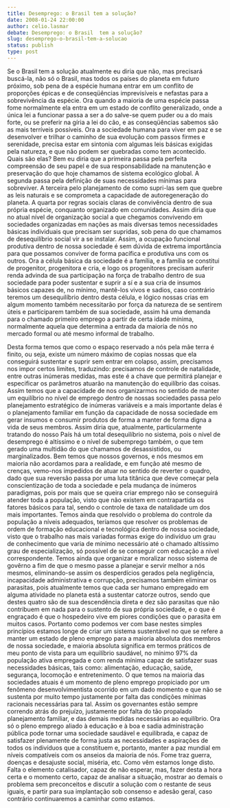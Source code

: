 ```yaml
---
title: Desemprego: o Brasil tem a solução?
date: 2008-01-24 22:00:00
author: celio.lasmar
debate: Desemprego: o Brasil  tem a solução?
slug: desemprego-o-brasil-tem-a-solucao
status: publish 
type: post
---
```


Se o Brasil tem a solução atualmente eu diria que não, mas precisará buscá-la, não só o Brasil, mas todos os países do planeta em futuro próximo, sob pena de a espécie humana entrar em um conflito de proporções épicas e de conseqüências imprevisíveis e nefastas para a sobrevivência da espécie. Ora quando a maioria de uma espécie passa fome normalmente ela entra em um estado de conflito generalizado, onde a única lei a funcionar passa a ser a do salve-se quem puder ou a do mais forte, ou se preferir na gíria a lei do cão, e as conseqüências sabemos são as mais terríveis possíveis. Ora a sociedade humana para viver em paz e se desenvolver e trilhar o caminho de sua evolução com passos firmes e serenidade, precisa estar em sintonia com algumas leis básicas exigidas pela natureza, e que não podem ser quebradas como tem acontecido. Quais são elas? Bem eu diria que a primeira passa pela perfeita compreensão de seu papel e de sua responsabilidade na manutenção e preservação do que hoje chamamos de sistema ecológico global. A segunda passa pela definição de suas necessidades mínimas para sobreviver. A terceira pelo planejamento de como supri-las sem que quebre as leis naturais e se comprometa a capacidade de autoregeneração do planeta. A quarta por regras sociais claras de convivência dentro de sua própria espécie, conquanto organizado em comunidades. Assim diria que no atual nível de organização social a que chegamos convivendo em sociedades organizadas em nações as mais diversas temos necessidades básicas individuais que precisam ser supridas, sob pena do que chamamos de desequilíbrio social vir a se instalar. Assim, a ocupação funcional produtiva dentro de nossa sociedade é sem dúvida de extrema importância para que possamos conviver de forma pacífica e produtiva uns com os outros. Ora a célula básica da sociedade é a família, e a família se constitui de progenitor, progenitora e cria, e logo os progenitores precisam auferir renda advinda de sua participação na força de trabalho dentro de sua sociedade para poder sustentar e suprir a sí e a sua cria de insumos básicos capazes de, no mínimo, mantê-los vivos e sadios, caso contrário teremos um desequilíbrio dentro desta célula, e lógico nossas crias em algum momento também necessitarão por força da natureza de se sentirem úteis e participarem também de sua sociedade, assim há uma demanda para o chamado primeiro emprego a partir de certa idade mínima, normalmente aquela que determina a entrada da maioria de nós no mercado formal ou até mesmo informal de trabalho.  

Desta forma temos que como o espaço reservado a nós pela mãe terra é finito, ou seja, existe um número máximo de copias nossas que ela conseguirá sustentar e suprir sem entrar em colapso, assim, precisamos nos impor certos limites, traduzindo: precisamos de controle de natalidade, entre outras inúmeras medidas, mas este é a chave que permitirá planejar e especificar os parâmetros atuarão na manutenção do equilíbrio das coisas. Assim temos que a capacidade de nos organizarmos no sentido de manter um equilíbrio no nível de emprego dentro de nossas sociedades passa pelo planejamento estratégico de inúmeras variáveis e a mais importante delas é o planejamento familiar em função da capacidade de nossa sociedade em gerar insumos e consumir produtos de forma a manter de forma digna a vida de seus membros. Assim diria que, atualmente, particularmente tratando do nosso País há um total desequilíbrio no sistema, pois o nível de desemprego é altíssimo e o nível de subemprego também, o que tem gerado uma multidão do que chamamos de desassistidos, ou marginalizados. Bem temos que nossos governos, e nós mesmos em maioria não acordamos para a realidade, e em função até mesmo de crenças, vemo-nos impedidos de atuar no sentido de reverter o quadro, dado que sua reversão passa por uma luta titânica que deve começar pela conscientização de toda a sociedade e pela mudança de inúmeros paradigmas, pois por mais que se queira criar emprego não se conseguirá atender toda a população, visto que não existem em contrapartida os fatores básicos para tal, sendo o controle de taxa de natalidade um dos mais importantes. Temos ainda que resolvido o problema do controle da população a níveis adequados, teríamos que resolver os problemas de ordem de formação educacional e tecnológica dentro de nossa sociedade, visto que o trabalho nas mais variadas formas exige do indivíduo um grau de conhecimento que varia de mínimo necessário até o chamado altíssimo grau de especialização, só possível de se conseguir com educação a nível correspondente. Temos ainda que organizar e moralizar nosso sistema de govêrno a fim de que o mesmo passe a planejar e servir melhor a nós mesmos, eliminando-se assim os desperdícios gerados pela negligência, incapacidade administrativa e corrupção, precisamos também eliminar os parasitas, pois atualmente temos que cada ser humano empregado em alguma atividade no planeta está a sustentar catorze outros, sendo que destes quatro são de sua descendência direta e dez são parasitas que não contribuem em nada para o sustento de sua própria sociedade, e o que é engraçado é que o hospedeiro vive em piores condições que o parasita em muitos casos. Portanto como podemos ver com base nestes simples princípios estamos longe de criar um sistema sustentável no que se refere a manter um estado de pleno emprego para a maioria absoluta dos membros de nossa sociedade, e maioria absoluta significa em termos práticos de meu ponto de vista para um equilíbrio saudável, no mínimo 97% da população ativa empregada e com renda mínima capaz de satisfazer suas necessidades básicas, tais como: alimentação, educação, saúde, segurança, locomoção e entretenimento. O que temos na maioria das sociedades atuais é um momento de pleno emprego propiciado por um fenômeno desenvolvimentista ocorrido em um dado momento e que não se sustenta por muito tempo justamente por falta das condições mínimas racionais necessárias para tal. Assim os governantes estão sempre correndo atrás do prejuízo, justamente por falta do tão propalado planejamento familiar, e das demais medidas necessárias ao equilíbrio. Ora só o pleno emprego aliado à educação e à boa e sadia administração pública pode tornar uma sociedade saudável e equilibrada, e capaz de satisfazer plenamente de forma justa as necessidades e aspirações de todos os indivíduos que a constituem e, portanto, manter a paz mundial em níveis compatíveis com os anseios da maioria de nós. Fome traz guerra, doenças e desajuste social, miséria, etc. Como vêm estamos longe disto. Falta o elemento catalisador, capaz de não esperar, mas, fazer desta a hora certa e o momento certo, capaz de analisar a situação, mostrar ao demais o problema sem preconceitos e discutir a solução com o restante de seus iguais, e partir para sua implantação sob consenso e adesão geral, caso contrário continuaremos a caminhar como estamos.
